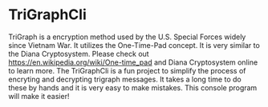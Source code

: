 # TriGraphCli
TriGraph is a encryption method used by the U.S. Special Forces widely since Vietnam War. It utilizes the One-Time-Pad concept.
It is very similar to the Diana Cryptosystem. Please check out https://en.wikipedia.org/wiki/One-time_pad and 
Diana Cryptosystem online to learn more.
The TriGraphCli is a fun project to simplify the process of encryting and decrypting trigraph messages. 
It takes a long time to do these by hands and it is very easy to make mistakes. This console program will make it easier!
